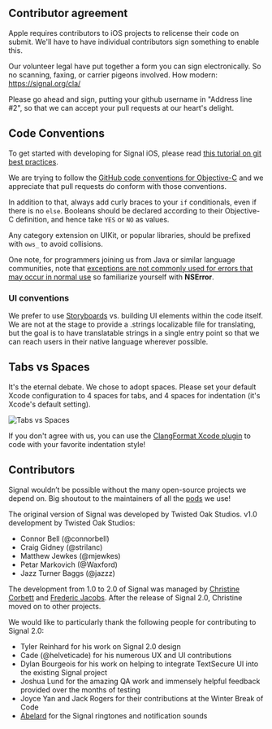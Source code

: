 ## Contributor agreement

Apple requires contributors to iOS projects to relicense their code on submit. We'll have to have individual contributors sign something to enable this.

Our volunteer legal have put together a form you can sign electronically. So no scanning, faxing, or carrier pigeons involved. How modern:
https://signal.org/cla/

Please go ahead and sign, putting your github username in "Address line #2", so that we can accept your pull requests at our heart's delight.

## Code Conventions

To get started with developing for Signal iOS, please read [this tutorial on git best practices](https://gist.github.com/corbett/ef9fd5f1abbef3b02f3b).

We are trying to follow the [GitHub code conventions for Objective-C](https://github.com/github/objective-c-conventions) and we appreciate that pull requests do conform with those conventions.

In addition to that, always add curly braces to your `if` conditionals, even if there is no `else`. Booleans should be declared according to their Objective-C definition, and hence take `YES` or `NO` as values.

Any category extension on UIKit, or popular libraries, should be prefixed with `ows_` to avoid collisions.

One note, for programmers joining us from Java or similar language communities, note that [exceptions are not commonly used for errors that may occur in normal use](http://stackoverflow.com/questions/324284/throwing-an-exception-in-objective-c-cocoa/324805#324805) so familiarize yourself with **NSError**.

### UI conventions
We prefer to use [Storyboards](https://developer.apple.com/library/ios/documentation/general/conceptual/Devpedia-CocoaApp/Storyboard.html) vs. building UI elements within the code itself. We are not at the stage to provide a .strings localizable file for translating, but the goal is to have translatable strings in a single entry point so that we can reach users in their native language wherever possible.

## Tabs vs Spaces

It's the eternal debate. We chose to adopt spaces. Please set your default Xcode configuration to 4 spaces for tabs, and 4 spaces for indentation (it's Xcode's default setting).

![Tabs vs Spaces](http://cl.ly/TYPZ/Screen%20Shot%202014-01-26%20at%2019.02.28.png)

If you don't agree with us, you can use the [ClangFormat Xcode plugin](https://github.com/travisjeffery/ClangFormat-Xcode) to code with your favorite indentation style!

## Contributors

Signal wouldn’t be possible without the many open-source projects we depend on. Big shoutout to the maintainers of all the [pods](https://github.com/signalapp/Signal-iOS/blob/master/Podfile) we use!

The original version of Signal was developed by Twisted Oak Studios.
v1.0 development by Twisted Oak Studios:

- Connor Bell (@connorbell)
- Craig Gidney (@strilanc)
- Matthew Jewkes (@mjewkes)
- Petar Markovich (@Waxford)
- Jazz Turner Baggs (@jazzz)

The development from 1.0 to 2.0 of Signal was managed by [Christine Corbett](https://twitter.com/corbett) and [Frederic Jacobs](https://twitter.com/FredericJacobs). After the release of Signal 2.0,  Christine moved on to other projects.

We would like to particularly thank the following people for contributing to Signal 2.0: 

- Tyler Reinhard for his work on Signal 2.0 design
- Cade (@helveticade) for his numerous UX and UI contributions
- Dylan Bourgeois for his work on helping to integrate TextSecure UI into the existing Signal project
- Joshua Lund for the amazing QA work and immensely helpful feedback provided over the months of testing
- Joyce Yan and Jack Rogers for their contributions at the Winter Break of Code
- [Abelard](http://abelard.bandcamp.com/) for the Signal ringtones and notification sounds
